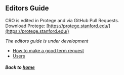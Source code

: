 ---
---

## Editors Guide

CRO is edited in Protege and via GitHub Pull Requests.  
Download Protege: [https://protege.stanford.edu/](https://protege.stanford.edu/)

_The editors guide is under development_

- [How to make a good term request](https://github.com/data2health/contributor-role-ontology/blob/master/docs/editorsguide/howtomakeatermrequest.md)
- [Users](pages/users.md)

##### Back to [home](https://data2health.github.io/contributor-role-ontology/)
